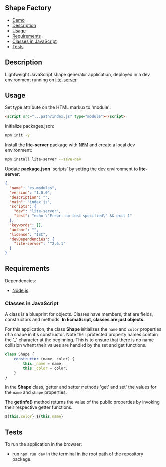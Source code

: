 ## Shape Factory

- [Demo](https://moorebarrett-jodiann.github.io/shape-factory/)
- [Description](#description)
- [Usage](#usage)
- [Requirements](#requirements)
- [Classes in JavaScript](#classes-in-javascript)
- [Tests](#tests)

## Description

Lightweight JavaScript shape generator application, deployed in a dev environment running on [lite-server](https://www.npmjs.com/package/light-server)


## Usage

Set type attribute on the HTML markup to 'module':

```html
<script src="...path/index.js" type="module"></script>
```

Initialize packages.json:

```sh
npm init -y
```

Install the **lite-server** package with [NPM](https://www.npmjs.org/) and create a local dev environment:

```sh
npm install lite-server --save-dev
```

Update **package.json** 'scripts' by setting the dev environment to **lite-server**:

```json
{
  "name": "es-modules",
  "version": "1.0.0",
  "description": "",
  "main": "index.js",
  "scripts": {
    "dev": "lite-server",
    "test": "echo \"Error: no test specified\" && exit 1"
  },
  "keywords": [],
  "author": "",
  "license": "ISC",
  "devDependencies": {
    "lite-server": "^2.6.1"
  }
}
```

## Requirements

Dependencies:
- [Node.js](https://nodejs.org/)

### Classes in JavaScript

A class is a blueprint for objects. Classes have members, that are fields, constructors and methods.
**In EcmaScript, classes are just objects.**

For this application, the class **Shape** initializes the ```name``` and ```color``` properties of a shape in it's constructor. 
Note their protected property names contain the '_' character at the beginning. This is to ensure that there is no name collision whent their values
are handled by the set and get functions.

```js
class Shape {
    constructor (name, color) {
        this._name = name;
        this._color = color;
    }
}
```

In the **Shape** class, getter and setter methods 'get' and set' the values for the ```name``` and ```shape``` properties.

The **getInfo()** method returns the value of the public properties by invoking their respective getter functions. 
```js
${this.color} ${this.name}
```

## Tests

To run the application in the browser:

- run `npm run dev` in the terminal in the root path of the repository package.
